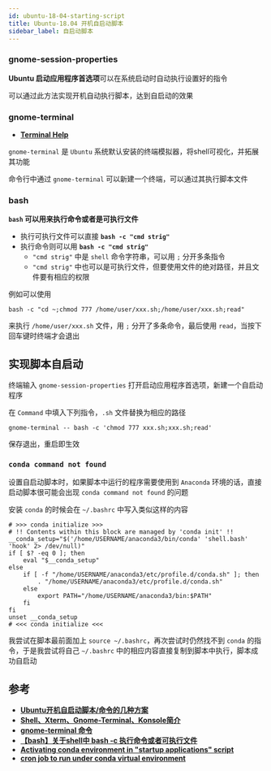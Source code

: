 ```yaml
---
id: ubuntu-18-04-starting-script
title: Ubuntu-18.04 开机自启动脚本
sidebar_label: 自启动脚本
---
```


### gnome-session-properties
**Ubuntu 启动应用程序首选项**可以在系统启动时自动执行设置好的指令

可以通过此方法实现开机自动执行脚本，达到自启动的效果

### gnome-terminal
- **[Terminal Help](https://help.gnome.org/users/gnome-terminal/stable/)**

`gnome-terminal` 是 `Ubuntu` 系统默认安装的终端模拟器，将shell可视化，并拓展其功能

命令行中通过 `gnome-terminal` 可以新建一个终端，可以通过其执行脚本文件

### bash
**`bash` 可以用来执行命令或者是可执行文件**
- 执行可执行文件可以直接 **`bash -c "cmd strig"`**
- 执行命令则可以用 **`bash -c "cmd strig"`**
  - `"cmd strig"` 中是 `shell` 命令字符串，可以用 `;` 分开多条指令
  - `"cmd strig"` 中也可以是可执行文件，但要使用文件的绝对路径，并且文件要有相应的权限

例如可以使用

``` shell
bash -c "cd ~;chmod 777 /home/user/xxx.sh;/home/user/xxx.sh;read"
```

来执行 `/home/user/xxx.sh` 文件，用 `;` 分开了多条命令，最后使用 `read`，当按下回车键时终端才会退出

## 实现脚本自启动

终端输入 `gnome-session-properties` 打开启动应用程序首选项，新建一个自启动程序

在 `Command` 中填入下列指令，`.sh` 文件替换为相应的路径

```
gnome-terminal -- bash -c 'chmod 777 xxx.sh;xxx.sh;read'
```

保存退出，重启即生效

### `conda command not found`
设置自启动脚本时，如果脚本中运行的程序需要使用到 `Anaconda` 环境的话，直接启动脚本很可能会出现 `conda command not found` 的问题

安装 `conda` 的时候会在 `~/.bashrc` 中写入类似这样的内容

``` shell
# >>> conda initialize >>>
# !! Contents within this block are managed by 'conda init' !!
__conda_setup="$('/home/USERNAME/anaconda3/bin/conda' 'shell.bash' 'hook' 2> /dev/null)"
if [ $? -eq 0 ]; then
    eval "$__conda_setup"
else
    if [ -f "/home/USERNAME/anaconda3/etc/profile.d/conda.sh" ]; then
        . "/home/USERNAME/anaconda3/etc/profile.d/conda.sh"
    else
        export PATH="/home/USERNAME/anaconda3/bin:$PATH"
    fi
fi
unset __conda_setup
# <<< conda initialize <<<
```

我尝试在脚本最前面加上 `source ~/.bashrc`，再次尝试时仍然找不到 `conda` 的指令，于是我尝试将自己 `~/.bashrc` 中的相应内容直接复制到脚本中执行，脚本成功自启动

## 参考
- **[Ubuntu开机自启动脚本/命令的几种方案](https://blog.csdn.net/weixin_43455581/article/details/107815743)**
- **[Shell、Xterm、Gnome-Terminal、Konsole简介](https://www.linuxidc.com/Linux/2017-08/146064.htm)**
- **[gnome-terminal 命令](https://www.cnblogs.com/chay/p/10303873.html)**
- **[【bash】关于shell中 bash -c 执行命令或者可执行文件](https://blog.csdn.net/michaelwoshi/article/details/108272139)**
- **[Activating conda environment in "startup applications" script](https://askubuntu.com/questions/1114695/activating-conda-environment-in-startup-applications-script)**
- **[cron job to run under conda virtual environment](https://unix.stackexchange.com/questions/454957/cron-job-to-run-under-conda-virtual-environment/572951#572951)**
